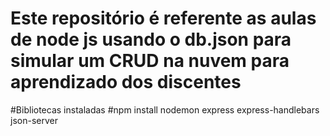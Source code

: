 # Este repositório é referente as aulas de node js usando o db.json para simular um CRUD na nuvem para aprendizado dos discentes

#Bibliotecas instaladas
#npm install nodemon express express-handlebars json-server
 
